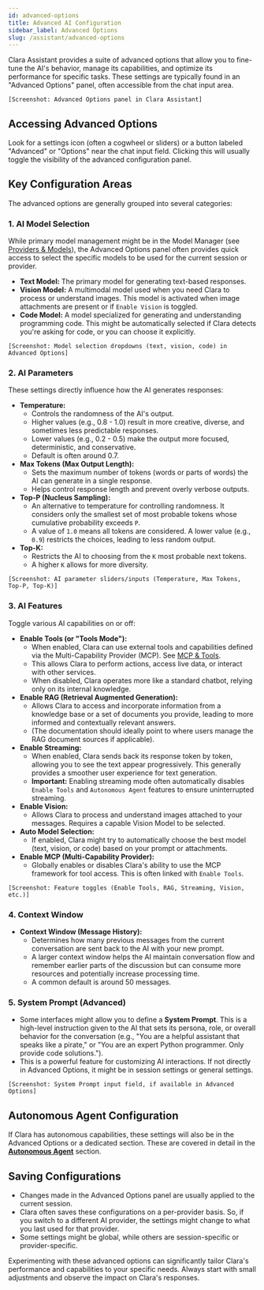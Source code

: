 ```yaml
---
id: advanced-options
title: Advanced AI Configuration
sidebar_label: Advanced Options
slug: /assistant/advanced-options
---
```


Clara Assistant provides a suite of advanced options that allow you to fine-tune the AI's behavior, manage its capabilities, and optimize its performance for specific tasks. These settings are typically found in an "Advanced Options" panel, often accessible from the chat input area.

`[Screenshot: Advanced Options panel in Clara Assistant]`

## Accessing Advanced Options

Look for a settings icon (often a cogwheel or sliders) or a button labeled "Advanced" or "Options" near the chat input field. Clicking this will usually toggle the visibility of the advanced configuration panel.

## Key Configuration Areas

The advanced options are generally grouped into several categories:

### 1. AI Model Selection

While primary model management might be in the Model Manager (see [Providers & Models](./providers-models.md)), the Advanced Options panel often provides quick access to select the specific models to be used for the current session or provider.

*   **Text Model:** The primary model for generating text-based responses.
*   **Vision Model:** A multimodal model used when you need Clara to process or understand images. This model is activated when image attachments are present or if `Enable Vision` is toggled.
*   **Code Model:** A model specialized for generating and understanding programming code. This might be automatically selected if Clara detects you're asking for code, or you can choose it explicitly.

`[Screenshot: Model selection dropdowns (text, vision, code) in Advanced Options]`

### 2. AI Parameters

These settings directly influence how the AI generates responses:

*   **Temperature:**
    *   Controls the randomness of the AI's output.
    *   Higher values (e.g., 0.8 - 1.0) result in more creative, diverse, and sometimes less predictable responses.
    *   Lower values (e.g., 0.2 - 0.5) make the output more focused, deterministic, and conservative.
    *   Default is often around 0.7.
*   **Max Tokens (Max Output Length):**
    *   Sets the maximum number of tokens (words or parts of words) the AI can generate in a single response.
    *   Helps control response length and prevent overly verbose outputs.
*   **Top-P (Nucleus Sampling):**
    *   An alternative to temperature for controlling randomness. It considers only the smallest set of most probable tokens whose cumulative probability exceeds `P`.
    *   A value of `1.0` means all tokens are considered. A lower value (e.g., `0.9`) restricts the choices, leading to less random output.
*   **Top-K:**
    *   Restricts the AI to choosing from the `K` most probable next tokens.
    *   A higher `K` allows for more diversity.

`[Screenshot: AI parameter sliders/inputs (Temperature, Max Tokens, Top-P, Top-K)]`

### 3. AI Features

Toggle various AI capabilities on or off:

*   **Enable Tools (or "Tools Mode"):**
    *   When enabled, Clara can use external tools and capabilities defined via the Multi-Capability Provider (MCP). See [MCP & Tools](./mcp-tools.md).
    *   This allows Clara to perform actions, access live data, or interact with other services.
    *   When disabled, Clara operates more like a standard chatbot, relying only on its internal knowledge.
*   **Enable RAG (Retrieval Augmented Generation):**
    *   Allows Clara to access and incorporate information from a knowledge base or a set of documents you provide, leading to more informed and contextually relevant answers.
    *   (The documentation should ideally point to where users manage the RAG document sources if applicable).
*   **Enable Streaming:**
    *   When enabled, Clara sends back its response token by token, allowing you to see the text appear progressively. This generally provides a smoother user experience for text generation.
    *   **Important:** Enabling streaming mode often automatically disables `Enable Tools` and `Autonomous Agent` features to ensure uninterrupted streaming.
*   **Enable Vision:**
    *   Allows Clara to process and understand images attached to your messages. Requires a capable Vision Model to be selected.
*   **Auto Model Selection:**
    *   If enabled, Clara might try to automatically choose the best model (text, vision, or code) based on your prompt or attachments.
*   **Enable MCP (Multi-Capability Provider):**
    *   Globally enables or disables Clara's ability to use the MCP framework for tool access. This is often linked with `Enable Tools`.

`[Screenshot: Feature toggles (Enable Tools, RAG, Streaming, Vision, etc.)]`

### 4. Context Window

*   **Context Window (Message History):**
    *   Determines how many previous messages from the current conversation are sent back to the AI with your new prompt.
    *   A larger context window helps the AI maintain conversation flow and remember earlier parts of the discussion but can consume more resources and potentially increase processing time.
    *   A common default is around 50 messages.

### 5. System Prompt (Advanced)

*   Some interfaces might allow you to define a **System Prompt**. This is a high-level instruction given to the AI that sets its persona, role, or overall behavior for the conversation (e.g., "You are a helpful assistant that speaks like a pirate," or "You are an expert Python programmer. Only provide code solutions.").
*   This is a powerful feature for customizing AI interactions. If not directly in Advanced Options, it might be in session settings or general settings.

`[Screenshot: System Prompt input field, if available in Advanced Options]`

## Autonomous Agent Configuration

If Clara has autonomous capabilities, these settings will also be in the Advanced Options or a dedicated section. These are covered in detail in the **[Autonomous Agent](./autonomous-agent.md)** section.

## Saving Configurations

*   Changes made in the Advanced Options panel are usually applied to the current session.
*   Clara often saves these configurations on a per-provider basis. So, if you switch to a different AI provider, the settings might change to what you last used for that provider.
*   Some settings might be global, while others are session-specific or provider-specific.

Experimenting with these advanced options can significantly tailor Clara's performance and capabilities to your specific needs. Always start with small adjustments and observe the impact on Clara's responses.
